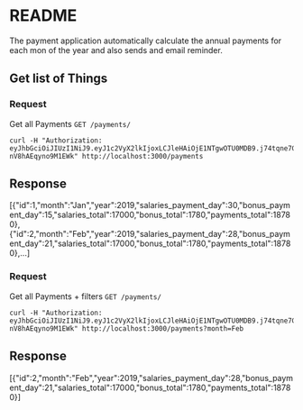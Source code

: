 # README
The payment application automatically calculate the annual payments for each mon of the year and also sends and email reminder.
## Get list of Things

### Request
Get all Payments
`GET /payments/` 

    curl -H "Authorization: eyJhbGciOiJIUzI1NiJ9.eyJ1c2VyX2lkIjoxLCJleHAiOjE1NTgwOTU0MDB9.j74tqne7G_2f9ZoKaw4FaUCQj1-nV8hAEqyno9M1EWk" http://localhost:3000/payments

## Response
[{"id":1,"month":"Jan","year":2019,"salaries_payment_day":30,"bonus_payment_day":15,"salaries_total":17000,"bonus_total":1780,"payments_total":18780},{"id":2,"month":"Feb","year":2019,"salaries_payment_day":28,"bonus_payment_day":21,"salaries_total":17000,"bonus_total":1780,"payments_total":18780},...]

### Request
Get all Payments + filters
`GET /payments/` 

    curl -H "Authorization: eyJhbGciOiJIUzI1NiJ9.eyJ1c2VyX2lkIjoxLCJleHAiOjE1NTgwOTU0MDB9.j74tqne7G_2f9ZoKaw4FaUCQj1-nV8hAEqyno9M1EWk" http://localhost:3000/payments?month=Feb

## Response
[{"id":2,"month":"Feb","year":2019,"salaries_payment_day":28,"bonus_payment_day":21,"salaries_total":17000,"bonus_total":1780,"payments_total":18780}]

